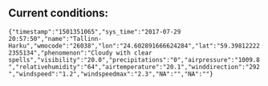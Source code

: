 ## Current conditions: 
 ``` {"timestamp":"1501351065","sys_time":"2017-07-29 20:57:50","name":"Tallinn-Harku","wmocode":"26038","lon":"24.602891666624284","lat":"59.398122222355134","phenomenon":"Cloudy with clear spells","visibility":"20.0","precipitations":"0","airpressure":"1009.8","relativehumidity":"64","airtemperature":"20.1","winddirection":"292","windspeed":"1.2","windspeedmax":"2.3","NA":"","NA":""} ```
